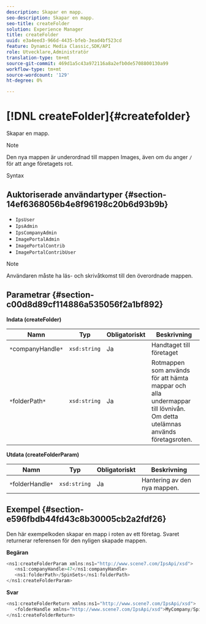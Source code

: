 ```yaml
---
description: Skapar en mapp.
seo-description: Skapar en mapp.
seo-title: createFolder
solution: Experience Manager
title: createFolder
uuid: e3a4eed3-966d-4435-bfeb-3ead4bf523cd
feature: Dynamic Media Classic,SDK/API
role: Utvecklare,Administratör
translation-type: tm+mt
source-git-commit: 469d1a5c43a972116a8a2efb0de5708800130a99
workflow-type: tm+mt
source-wordcount: '129'
ht-degree: 0%

---
```



# [!DNL createFolder]{#createfolder}

Skapar en mapp.

>[!NOTE]
>
>Den nya mappen är underordnad till mappen Images, även om du anger `/` för att ange företagets rot.

Syntax

## Auktoriserade användartyper {#section-14ef6368056b4e8f96198c20b6d93b9b}

* `IpsUser`
* `IpsAdmin`
* `IpsCompanyAdmin`
* `ImagePortalAdmin`
* `ImagePortalContrib`
* `ImagePortalContribUser`

>[!NOTE]
>
>Användaren måste ha läs- och skrivåtkomst till den överordnade mappen.

## Parametrar {#section-c00d8d89cf114886a535056f2a1bf892}

**Indata (createFolder)**

| Namn | Typ | Obligatoriskt | Beskrivning |
|---|---|---|---|
| `*`companyHandle`*` | `xsd:string` | Ja | Handtaget till företaget |
| `*`folderPath`*` | `xsd:string` | Ja | Rotmappen som används för att hämta mappar och alla undermappar till lövnivån. Om detta utelämnas används företagsroten. |

**Utdata (createFolderParam)**

| Namn | Typ | Obligatoriskt | Beskrivning |
|---|---|---|---|
| `*`folderHandle`*` | `xsd:string` | Ja | Hantering av den nya mappen. |

## Exempel {#section-e596fbdb44fd43c8b30005cb2a2fdf26}

Den här exempelkoden skapar en mapp i roten av ett företag. Svaret returnerar referensen för den nyligen skapade mappen.

**Begäran**

```java
<ns1:createFolderParam xmlns:ns1="http://www.scene7.com/IpsApi/xsd">
   <ns1:companyHandle>47</ns1:companyHandle>
   <ns1:folderPath>/SpinSets</ns1:folderPath>
</ns1:createFolderParam>
```

**Svar**

```java
<ns1:createFolderReturn xmlns:ns1="http://www.scene7.com/IpsApi/xsd">
   <folderHandle xmlns="http://www.scene7.com/IpsApi/xsd">MyCompany/SpinSets/</folderHandle>
</ns1:createFolderReturn>
```

